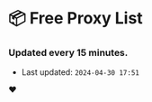 # :package: Free Proxy List
### Updated every 15 minutes.

- Last updated: `2024-04-30 17:51`

:heart:

